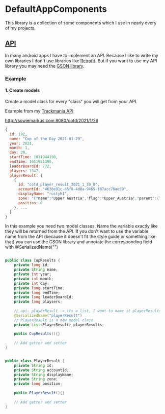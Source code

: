 # DefaultAppComponents

This library is a collection of some components which I use in nearly every of my projects.

## <a href="https://github.com/SoWieMarkus/DefaultAppComponents/tree/master/defaultAppComponents/src/main/java/markus/wieland/defaultappelements/api">API</a>

In many android apps I have to implement an API. Because I like to write my own libraries I don't use libraries like <a href="https://square.github.io/retrofit/">Retrofit</a>.
But if you want to use my API library you may need the <a href="https://github.com/google/gson">GSON library</a>.

### Example

#### 1. Create models

Create a model class for every "class" you will get from your API. 

Example from my <a href="https://github.com/SoWieMarkus/TrackmaniaCOTDApi">Trackmania API</a>:

http://sowiemarkus.com:8080/cotd/2021/1/29

```javascript
{
  id: 192,
  name: "Cup of the Day 2021-01-29",
  year: 2021,
  month: 1,
  day: 29,
  startTime: 1611944190,
  endTime: 1611951390,
  leaderBoardId: 772,
  players: 1347,
  playerResult: [
    {
      id: "cotd_player_result_2021_1_29_0",
      accountId: "4630e91c-85f8-4d8a-9465-f87acc76ae59",
      displayName: "rustyh1",
      zone: "{"name":"Upper Austria","flag":"Upper_Austria","parent":{"name":"Austria","flag":"AUT","parent":{"name":"Europe","flag":"europe","parent":     {"name":"World","flag":"WOR"}}}}",
      position: 0
    }, ...
  ]
}
```

In this example you need two model classes. Name the variable exactly like they will be returned from the API. If you don't want to use the variable name from the API (because it doesn't fit the style guide or something like that) you can use the GSON library and annotate the corresponding field with @SerializedName("<api variable name>")

```java

public class CupResults {
    private long id;
    private String name;
    private int year;
    private int month;
    private int day;
    private long startTime;
    private long endTime;
    private long leaderBoardId;
    private long playsers;
    
    // api: playerResult -> its a list, I want to name it playerResults
    @SerializedName("playerResult")
    // PlayerResult is a new model class
    private List<PlayerResult> playerResults;
  
    public CupResults(){}
  
    // Add getter and setter
}
```

```java

public class PlayerResult {
    private String id;
    private String accountId;
    private String displayName;
    private String zone;
    private long position; 
  
    public PlayerResult(){}
  
    // Add getter and setter
}
```











